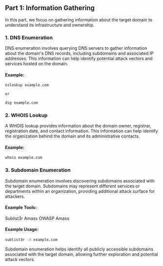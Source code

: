 ## Part 1: Information Gathering

In this part, we focus on gathering information about the target domain to understand its infrastructure and ownership.

### 1. DNS Enumeration

DNS enumeration involves querying DNS servers to gather information about the domain's DNS records, including subdomains and associated IP addresses. This information can help identify potential attack vectors and services hosted on the domain.

#### Example:
```bash
nslookup example.com

or

dig example.com
```

### 2. WHOIS Lookup
A WHOIS lookup provides information about the domain owner, registrar, registration date, and contact information. This information can help identify the organization behind the domain and its administrative contacts.

#### Example:
```bash
whois example.com
```

### 3. Subdomain Enumeration
Subdomain enumeration involves discovering subdomains associated with the target domain. Subdomains may represent different services or departments within an organization, providing additional attack surface for attackers.

#### Example Tools:
Sublist3r
Amass
OWASP Amass

#### Example Usage:
```bash
sublist3r -d example.com
```
Subdomain enumeration helps identify all publicly accessible subdomains associated with the target domain, allowing further exploration and potential attack vectors.








